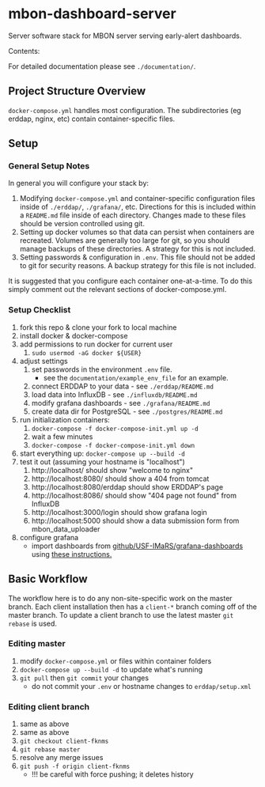 # mbon-dashboard-server

Server software stack for MBON server serving early-alert dashboards.

Contents:
<!--
To update table of contents run: `./gh-md-toc README.md` & copy the output
Uses: https://github.com/ekalinin/github-markdown-toc
-->

For detailed documentation please see `./documentation/`.

## Project Structure Overview
`docker-compose.yml` handles most configuration.
The subdirectories (eg erddap, nginx, etc) contain container-specific files.

## Setup
### General Setup Notes
In general you will configure your stack by:
1. Modifying `docker-compose.yml` and container-specific configuration files inside of `./erddap/`, `./grafana/`, etc.
    Directions for this is included within a `README.md` file inside of each directory.
    Changes made to these files should be version controlled using git.
2. Setting up docker volumes so that data can persist when containers are recreated.
    Volumes are generally too large for git, so you should manage backups of these directories.
    A strategy for this is not included.
3. Setting passwords & configuration in `.env`.
    This file should not be added to git for security reasons.
    A backup strategy for this file is not included.

It is suggested that you configure each container one-at-a-time.
To do this simply comment out the relevant sections of docker-compose.yml.

### Setup Checklist
1. fork this repo & clone your fork to local machine
2. install docker & docker-compose
3. add permissions to run docker for current user
    1. `sudo usermod -aG docker ${USER}`
4. adjust settings
    1. set passwords in the environment `.env` file.
        * see the `documentation/example_env_file` for an example.
    2. connect ERDDAP to your data - see `./erddap/README.md`
    3. load data into InfluxDB - see `./influxdb/README.md`
    4. modify grafana dashboards - see `./grafana/README.md`
    5. create data dir for PostgreSQL - see `./postgres/README.md`
5. run initialization containers:
    1. `docker-compose -f docker-compose-init.yml up -d`
    2. wait a few minutes
    3. `docker-compose -f docker-compose-init.yml down`
6. start everything up: `docker-compose up --build -d`
7. test it out (assuming your hostname is "localhost")
    1. http://localhost/ should show "welcome to nginx"
    2. http://localhost:8080/ should show a 404 from tomcat
    3. http://localhost:8080/erddap should show ERDDAP's page
    4. http://localhost:8086/ should show "404 page not found" from InfluxDB
    5. http://localhost:3000/login should show grafana login
    6. http://localhost:5000 should show a data submission form from mbon_data_uploader
8. configure grafana
    * import dashboards from [github/USF-IMaRS/grafana-dashboards](https://github.com/USF-IMARS/grafana-dashboards) using [these instructions.](https://grafana.com/docs/grafana/latest/reference/export_import/#importing-a-dashboard)

## Basic Workflow
The workflow here is to do any non-site-specific work on the master branch.
Each client installation then has a `client-*` branch coming off of the master branch.
To update a client branch to use the latest master `git rebase` is used.

### Editing master
1. modify `docker-compose.yml` or files within container folders
2. `docker-compose up --build -d` to update what's running
3. `git pull` then `git commit` your changes
    * do not commit your `.env` or hostname changes to `erddap/setup.xml`
    
### Editing client branch
1. same as above
2. same as above
3. `git checkout client-fknms`
4. `git rebase master`
5. resolve any merge issues
6. `git push -f origin client-fknms`  
    * !!! be careful with force pushing; it deletes history
